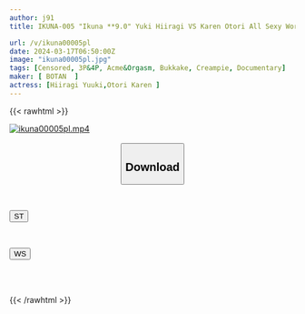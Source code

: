 ```yaml
---
author: j91
title: IKUNA-005 "Ikuna **9.0" Yuki Hiiragi VS Karen Otori All Sexy World Gamanko’s Most Carved Showdown Bewitching Tattoo Agony Class Most Carved Top Decisive Battle! Season 3 Of “Ikuna”, A Showdown Of AV Stars Who Always Ejaculate <Ikigaman Crazy> Climax Showdown! Is It Ecstasy To Reach The Climax At The End Of Orgasm? Are You Fainting? Incontinence! Who Is The Best Climax Queen? "Fade…

url: /v/ikuna00005pl
date: 2024-03-17T06:50:00Z
image: "ikuna00005pl.jpg"
tags: [Censored, 3P&4P, Acme&Orgasm, Bukkake, Creampie, Documentary]
maker: [ BOTAN  ]
actress: [Hiiragi Yuuki,Otori Karen ]
---
```



{{< rawhtml >}}

<div class="video" data-videoid="Jox88drG61ijq8B">
    <a href="javascript:;">
        <img src="/v/ikuna00005pl/ikuna00005pl.jpg" width="WIDTH" height="HEIGHT" alt="ikuna00005pl.mp4" loading="lazy">
    </a>
</div>

<script type="text/javascript" src="https://j91.asia/asset/on-demand-st.js"></script>

<br>
  <link rel="stylesheet" href="https://j91.asia/asset/bs5.css">
  
  <center>
  <button class="btn btn-primary" type="button" data-bs-toggle="collapse" data-bs-target=".multi-collapse" aria-expanded="false" aria-controls="multiCollapseExample1 multiCollapseExample2"><h2>Download</h2></button></center>
</p>
<div class="row">
  <div class="col">
    <div class="collapse multi-collapse" id="multiCollapseExample1">
      <div class="card card-body">
	      	      <br>
<div class="buttons">  
<p><a href="https://streamtape.to/v/Jox88drG61ijq8B" target="_blank"><button class="btn-hover color-3"><i class="fa fa-download"></i> ST</button></a></p></div>
    </div>
  </div>
</div>
  <div class="col">
    <div class="collapse multi-collapse" id="multiCollapseExample2">
      <div class="card card-body">
	      <br>
<div class="buttons">
<p><a href="https://wolfstream.tv/2n3e59f4pldp" target="_blank"><button class="btn-hover color-8"><i class="fa fa-download"></i> WS</button></a></p></div>
<br><br>
      </div>
    </div>
  </div>
</div>

{{< /rawhtml >}}